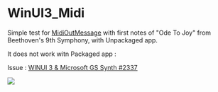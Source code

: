 # WinUI3_Midi

Simple test for [MidiOutMessage](https://docs.microsoft.com/en-us/windows/win32/api/mmeapi/nf-mmeapi-midioutmessage)
with first notes of "Ode To Joy" from Beethoven's 9th Symphony, with Unpackaged app.

It does not work witn Packaged app :

Issue : [WINUI 3 & Microsoft GS Synth #2337](https://github.com/microsoft/WindowsAppSDK/discussions/2337)

![](https://i.ibb.co/jhYPsBd/Win-UI3-Midi.jpg)
